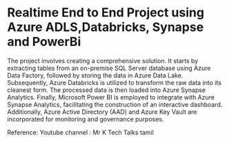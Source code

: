 # Realtime End to End Project using Azure ADLS,Databricks, Synapse and PowerBi

The project involves creating a comprehensive solution. It starts by extracting tables from an on-premise SQL Server database using Azure Data Factory, followed by storing the data in Azure Data Lake. Subsequently, Azure Databricks is utilized to transform the raw data into its cleanest form. The processed data is then loaded into Azure Synapse Analytics. Finally, Microsoft Power BI is employed to integrate with Azure Synapse Analytics, facilitating the construction of an interactive dashboard. Additionally, Azure Active Directory (AAD) and Azure Key Vault are incorporated for monitoring and governance purposes.

Reference: Youtube channel : Mr K Tech Talks tamil
